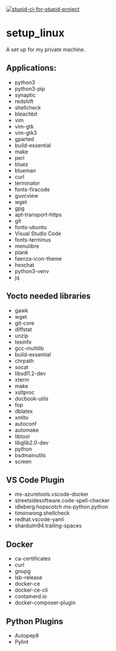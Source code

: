 [![stupid-ci-for-stupid-project](https://github.com/PeyamMaroufi/setup_linux/actions/workflows/ci.yml/badge.svg?branch=main)](https://github.com/PeyamMaroufi/setup_linux/actions/workflows/ci.yml)

# setup_linux
A set up for my private machine.

## Applications:
* python3   
* python3-pip   
* synaptic   
* redshift   
* shellcheck   
* bleachbit 
* vim   
* vim-gtk   
* vim-gtk3   
* gparted   
* build-essential   
* make   
* perl 
* bluez   
* blueman   
* curl   
* terminator   
* fonts-firacode   
* guvcview   
* wget 
* gpg   
* apt-transport-https   
* git   
* fonts-ubuntu
* Visual Studio Code
* fonts-terminus
* menulibre
* plank
* faenza-icon-theme
* hexchat
* python3-venv
* jq

## Yocto needed libraries
* gawk 
* wget
* git-core
* diffstat 
* unzip 
* texinfo 
* gcc-multilib 
* build-essential 
* chrpath 
* socat 
* libsdl1.2-dev 
* xterm 
* make 
* xsltproc 
* docbook-utils 
* fop 
* dblatex 
* xmlto 
* autoconf 
* automake 
* libtool 
* libglib2.0-dev 
* python 
* bsdmainutils 
* screen

## VS Code Plugin
* ms-azuretools.vscode-docker 
* streetsidesoftware.code-spell-checker 
* idleberg.hopscotch ms-python.python
* timonwong.shellcheck 
* redhat.vscode-yaml 
* shardulm94.trailing-spaces

## Docker
* ca-certificates 
* curl 
* gnupg 
* lsb-release 
* docker-ce 
* docker-ce-cli 
* containerd.io 
* docker-composer-plugin

## Python Plugins
* Autopep8
* Pylint
